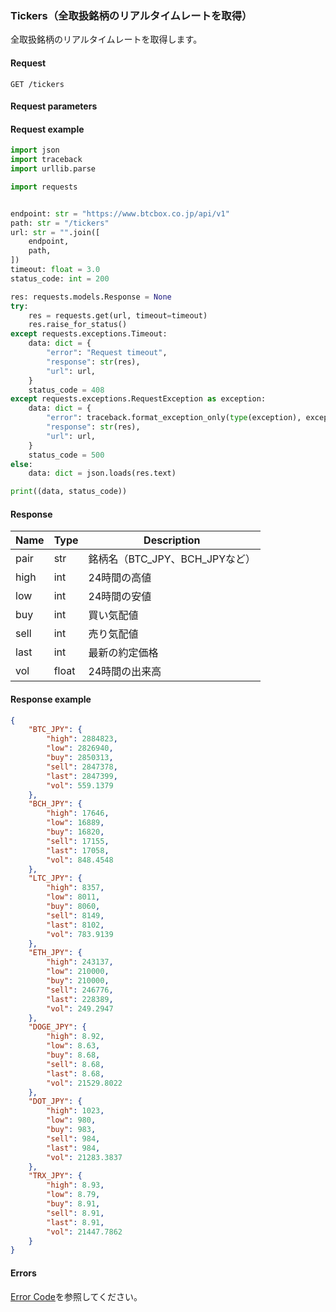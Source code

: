 ### Tickers（全取扱銘柄のリアルタイムレートを取得）

全取扱銘柄のリアルタイムレートを取得します。

#### Request

```http request
GET /tickers
```

#### Request parameters

#### Request example

```python
import json
import traceback
import urllib.parse

import requests


endpoint: str = "https://www.btcbox.co.jp/api/v1"
path: str = "/tickers"
url: str = "".join([
    endpoint,
    path,
])
timeout: float = 3.0
status_code: int = 200

res: requests.models.Response = None
try:
    res = requests.get(url, timeout=timeout)
    res.raise_for_status()
except requests.exceptions.Timeout:
    data: dict = {
        "error": "Request timeout",
        "response": str(res),
        "url": url,
    }
    status_code = 408
except requests.exceptions.RequestException as exception:
    data: dict = {
        "error": traceback.format_exception_only(type(exception), exception)[0],
        "response": str(res),
        "url": url,
    }
    status_code = 500
else:
    data: dict = json.loads(res.text)

print((data, status_code))
```

#### Response

| Name | Type  | Description            |
|------|-------|------------------------|
| pair | str   | 銘柄名（BTC_JPY、BCH_JPYなど） |
| high | int   | 24時間の高値                |
| low  | int   | 24時間の安値                |
| buy  | int   | 買い気配値                  |
| sell | int   | 売り気配値                  |
| last | int   | 最新の約定価格                |
| vol  | float | 24時間の出来高               |

#### Response example

```json
{
    "BTC_JPY": {
        "high": 2884823,
        "low": 2826940,
        "buy": 2850313,
        "sell": 2847378,
        "last": 2847399,
        "vol": 559.1379
    },
    "BCH_JPY": {
        "high": 17646,
        "low": 16889,
        "buy": 16820,
        "sell": 17155,
        "last": 17058,
        "vol": 848.4548
    },
    "LTC_JPY": {
        "high": 8357,
        "low": 8011,
        "buy": 8060,
        "sell": 8149,
        "last": 8102,
        "vol": 783.9139
    },
    "ETH_JPY": {
        "high": 243137,
        "low": 210000,
        "buy": 210000,
        "sell": 246776,
        "last": 228389,
        "vol": 249.2947
    },
    "DOGE_JPY": {
        "high": 8.92,
        "low": 8.63,
        "buy": 8.68,
        "sell": 8.68,
        "last": 8.68,
        "vol": 21529.8022
    },
    "DOT_JPY": {
        "high": 1023,
        "low": 980,
        "buy": 983,
        "sell": 984,
        "last": 984,
        "vol": 21283.3837
    },
    "TRX_JPY": {
        "high": 8.93,
        "low": 8.79,
        "buy": 8.91,
        "sell": 8.91,
        "last": 8.91,
        "vol": 21447.7862
    }
}
```

#### Errors

[Error Code](error_code.md)を参照してください。
